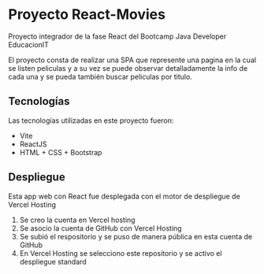 # Proyecto React-Movies

Proyecto integrador de la fase React del Bootcamp Java Developer EducacionIT

El proyecto consta de realizar una SPA que represente una pagina en la cual se listen peliculas y a su vez se puede observar detalladamente la info de cada una y se pueda también buscar peliculas por titulo.

## Tecnologías

Las tecnologías utilizadas en este proyecto fueron:
- Vite
- ReactJS
- HTML + CSS + Bootstrap


## Despliegue 

Esta app web con React fue desplegada con el motor de despliegue de Vercel Hosting

1. Se creo la cuenta en Vercel hosting
2. Se asocio la cuenta de GitHub con Vercel Hosting
3. Se subió el respositorio y se puso de manera pública en esta cuenta de GitHub
4. En Vercel Hosting se selecciono este repositorio y se activo el despliegue standard
